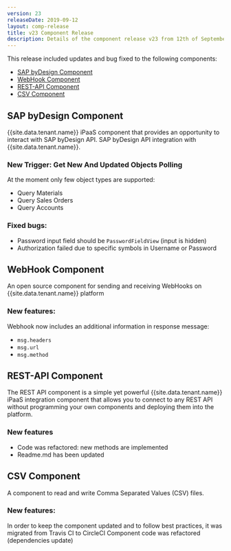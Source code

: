 ```yaml
---
version: 23
releaseDate: 2019-09-12
layout: comp-release
title: v23 Component Release
description: Details of the component release v23 from 12th of September 2019
---
```


This release included updates and bug fixed to the following components:

*   [SAP byDesign Component](#sap-bydesign-component)
*   [WebHook Component](#webhook-component)
*   [REST-API Component](#rest-api-component)
*   [CSV Component](#csv-component)

## SAP byDesign Component

{{site.data.tenant.name}} iPaaS component that provides an opportunity to
interact with SAP byDesign API. SAP byDesign API integration with {{site.data.tenant.name}}.

### New Trigger: Get New And Updated Objects Polling

At the moment only few object types are supported:
*   Query Materials
*   Query Sales Orders
*   Query Accounts

### Fixed bugs:

*   Password input field should be `PasswordFieldView` (input is hidden)
*   Authorization failed due to specific symbols in Username or Password


## WebHook Component

An open source component for sending and receiving WebHooks on {{site.data.tenant.name}} platform

### New features:

Webhook now includes an additional information in response message:

*   `msg.headers`
*   `msg.url`
*   `msg.method`


## REST-API Component

The REST API component is a simple yet powerful {{site.data.tenant.name}} iPaaS
integration component that allows you to connect to any REST API without programming
your own components and deploying them into the platform.

### New features

*   Code was refactored: new methods are implemented
*   Readme.md has been updated

## CSV Component

A component to read and write Comma Separated Values (CSV) files.

### New features:

In order to keep the component updated and to follow best practices, it was
migrated from Travis CI to CircleCI Component code was refactored (dependencies update)
